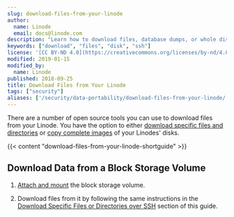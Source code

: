 ```yaml
---
slug: download-files-from-your-linode
author:
  name: Linode
  email: docs@linode.com
description: "Learn how to download files, database dumps, or whole disks from your Linodes."
keywords: ["download", "files", "disk", "ssh"]
license: '[CC BY-ND 4.0](https://creativecommons.org/licenses/by-nd/4.0)'
modified: 2019-01-15
modified_by:
  name: Linode
published: 2018-09-25
title: Download Files from Your Linode
tags: ["security"]
aliases: ['/security/data-portability/download-files-from-your-linode/']
---
```


There are a number of open source tools you can use to download files from your Linode. You have the option to either [download specific files and directories](#download-specific-files-or-directories-over-ssh) or [copy complete images](#download-a-disk-over-ssh) of your Linodes' disks.

{{< content "download-files-from-your-linode-shortguide" >}}

## Download Data from a Block Storage Volume

1. [Attach and mount](/docs/platform/block-storage/how-to-use-block-storage-with-your-linode/#add-a-volume-from-your-account-s-volume-list) the block storage volume.

2. Download files from it by following the same instructions in the [Download Specific Files or Directories over SSH](#download-specific-files-or-directories-over-ssh) section of this guide.